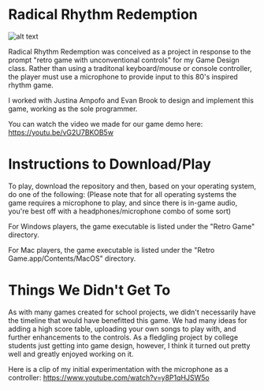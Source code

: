 # Radical Rhythm Redemption

![alt text](https://media.giphy.com/media/AFJNNAQzpKCttbZ5P3/giphy.gif)

Radical Rhythm Redemption was conceived as a project in response to the prompt "retro game with unconventional controls" for my Game Design class. Rather than using a traditonal keyboard/mouse or console controller, the player must use a microphone to provide input to this 80's inspired rhythm game.

I worked with Justina Ampofo and Evan Brook to design and implement this game, working as the sole programmer.

You can watch the video we made for our game demo here: https://youtu.be/vG2U7BKOB5w


# Instructions to Download/Play

To play, download the repository and then, based on your operating system, do one of the following:
(Please note that for all operating systems the game requires a microphone to play, and since there is in-game audio, you're best off with a headphones/microphone combo of some sort)

For Windows players, the game executable is listed under the "Retro Game" directory.

For Mac players, the game executable is listed under the "Retro Game.app/Contents/MacOS" directory.


# Things We Didn't Get To

As with many games created for school projects, we didn't necessarily have the timeline that would have benefitted this game. We had many ideas for adding a high score table, uploading your own songs to play with, and further enhancements to the controls. As a fledgling project by college students just getting into game design, however, I think it turned out pretty well and greatly enjoyed working on it.

Here is a clip of my initial experimentation with the microphone as a controller: https://www.youtube.com/watch?v=y8P1qHJSW5o
